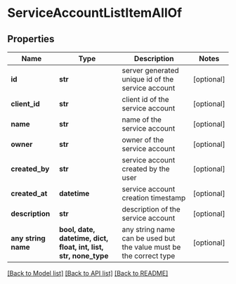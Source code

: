 # ServiceAccountListItemAllOf


## Properties
Name | Type | Description | Notes
------------ | ------------- | ------------- | -------------
**id** | **str** | server generated unique id of the service account | [optional] 
**client_id** | **str** | client id of the service account | [optional] 
**name** | **str** | name of the service account | [optional] 
**owner** | **str** | owner of the service account | [optional] 
**created_by** | **str** | service account created by the user | [optional] 
**created_at** | **datetime** | service account creation timestamp | [optional] 
**description** | **str** | description of the service account | [optional] 
**any string name** | **bool, date, datetime, dict, float, int, list, str, none_type** | any string name can be used but the value must be the correct type | [optional]

[[Back to Model list]](../README.md#documentation-for-models) [[Back to API list]](../README.md#documentation-for-api-endpoints) [[Back to README]](../README.md)


